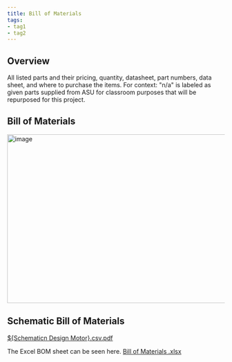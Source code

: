 ```yaml
---
title: Bill of Materials
tags:
- tag1
- tag2
---
```


## Overview
All listed parts and their pricing, quantity, datasheet, part numbers, data sheet, and where to purchase the items.
For context:
"n/a" is labeled as given parts supplied from ASU for classroom purposes that will be repurposed for this project.

## Bill of Materials 
<img width="2800" height="390" alt="image" src="https://github.com/user-attachments/assets/93973f9a-2254-4c73-9fa0-468257a80dad" />

## Schematic Bill of Materials
[${Schematicn Design Motor}.csv.pdf](https://github.com/user-attachments/files/23280361/Schematicn.Design.Motor.csv.pdf)





The Excel BOM sheet can be seen here. [Bill of Materials .xlsx](https://github.com/user-attachments/files/23277205/Bill.of.Materials.xlsx)




